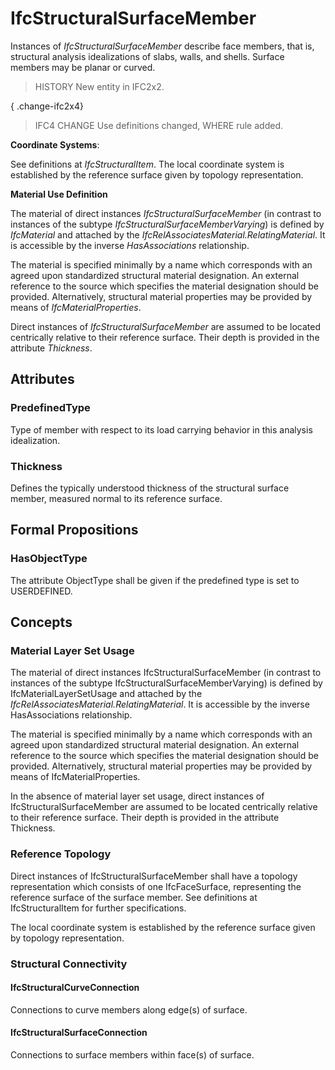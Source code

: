 # IfcStructuralSurfaceMember

Instances of _IfcStructuralSurfaceMember_ describe face members, that is, structural analysis idealizations of slabs, walls, and shells. Surface members may be planar or curved.
<!-- end of short definition -->

> HISTORY New entity in IFC2x2.

{ .change-ifc2x4}
> IFC4 CHANGE Use definitions changed, WHERE rule added.

****Coordinate Systems****:

See definitions at _IfcStructuralItem_. The local coordinate system is established by the reference surface given by topology representation.

****Material Use Definition****

The material of direct instances _IfcStructuralSurfaceMember_ (in contrast to instances of the subtype _IfcStructuralSurfaceMemberVarying_) is defined by _IfcMaterial_ and attached by the _IfcRelAssociatesMaterial.RelatingMaterial_. It is accessible by the inverse _HasAssociations_ relationship.

The material is specified minimally by a name which corresponds with an agreed upon standardized structural material designation. An external reference to the source which specifies the material designation should be provided. Alternatively, structural material properties may be provided by means of _IfcMaterialProperties_.

Direct instances of _IfcStructuralSurfaceMember_ are assumed to be located centrically relative to their reference surface. Their depth is provided in the attribute _Thickness_.

## Attributes

### PredefinedType
Type of member with respect to its load carrying behavior in this analysis idealization.

### Thickness
Defines the typically understood thickness of the structural surface member, measured normal to its reference surface.

## Formal Propositions

### HasObjectType
The attribute ObjectType shall be given if the predefined type is set to USERDEFINED.

## Concepts

### Material Layer Set Usage

The material of direct instances IfcStructuralSurfaceMember (in contrast to instances of the subtype IfcStructuralSurfaceMemberVarying) is defined by IfcMaterialLayerSetUsage and attached by the _IfcRelAssociatesMaterial.RelatingMaterial_. It is accessible by the inverse HasAssociations relationship.

The material is specified minimally by a name which corresponds with an agreed upon standardized structural material designation. An external reference to the source which specifies the material designation should be provided. Alternatively, structural material properties may be provided by means of IfcMaterialProperties.

In the absence of material layer set usage, direct instances of IfcStructuralSurfaceMember are assumed to be located centrically relative to their reference surface. Their depth is provided in the attribute Thickness.

### Reference Topology

Direct instances of IfcStructuralSurfaceMember shall have a topology representation which consists of one IfcFaceSurface, representing the reference surface of the surface member. See definitions at IfcStructuralItem for further specifications.

The local coordinate system is established by the reference surface given by topology representation.

### Structural Connectivity



#### IfcStructuralCurveConnection

Connections to curve members along edge(s) of surface.

#### IfcStructuralSurfaceConnection

Connections to surface members within face(s) of surface.

